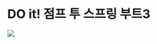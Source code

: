 # DO it! 점프 투 스프링 부트3

<a href="https://yudangdang.tistory.com/"><img src="https://img.shields.io/badge/Tistory-FF5A4A?style=flat-square&logo=tistory&logoColor=white"/></a>
